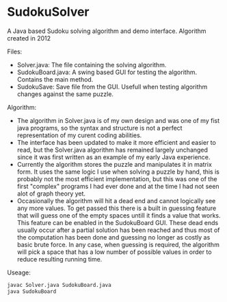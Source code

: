 # SudokuSolver
A Java based Sudoku solving algorithm and demo interface.
Algorithm created in 2012

Files:
  - Solver.java: The file containing the solving algorithm.
  - SudokuBoard.java: A swing based GUI for testing the algorithm. Contains the main method.
  - SudokuSave: Save file from the GUI. Usefull when testing algorithm changes against the same puzzle.
  
Algorithm:
  - The algorithm in Solver.java is of my own design and was one of my fist java programs, so the syntax and structure is not a perfect representation of my curent coding abilities.
  - The interface has been updated to make it more efficient and easier to read, but the Solver.java algorithm has remained largely unchanged since it was first written as an example of my early Java experience.
  - Currently the algorithm stores the puzzle and manipulates it in matrix form. It uses the same logic I use when solving a puzzle by hand, this is probably not the most efficient implementation, but this was one of the first "complex" programs I had ever done and at the time I had not seen alot of graph theory yet. 
  - Occasionally the algorithm will hit a dead end and cannot logically see any more values. To get passed this there is a built in guessing feature that will guess one of the empty spaces untill it finds a value that works. This feature can be enabled in the SudokuBoard GUI. These dead ends usually occur after a partial solution has been reached and thus most of the computation has been done and guessing no longer as costly as basic brute force. In any case, when guessing is required, the algorithm will pick a space that has a low number of possible values in order to reduce resulting running time.

Useage:
``` bash
javac Solver.java SudokuBoard.java
java SudokuBoard
```

